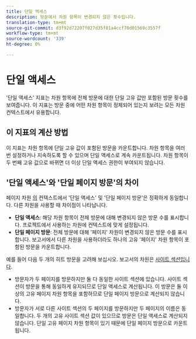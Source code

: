 ```yaml
---
title: 단일 액세스
description: 방문에서 차원 항목이 변경되지 않은 횟수입니다.
translation-type: tm+mt
source-git-commit: d3f92d72207f027d35f81a4ccf70d01569c3557f
workflow-type: tm+mt
source-wordcount: '339'
ht-degree: 0%

---
```



# 단일 액세스

&#39;단일 액세스&#39; 지표는 차원 항목에 전체 방문에 대한 단일 고유 값만 포함된 방문 횟수를 보여줍니다. 이 지표는 방문 중에 어떤 차원 항목이 정체되어 있는지 보려는 모든 차원 컨텍스트에서 유용합니다.

## 이 지표의 계산 방법

이 지표는 차원 항목에 단일 고유 값이 포함된 방문을 카운트합니다. 차원 항목을 여러 번 설정하거나 지속하도록 할 수 있으며 단일 액세스로 계속 카운트됩니다. 차원 항목이 두 번째 고유 값으로 바뀌면 더 이상 단일 액세스 권한이 부여되지 않습니다.

## &#39;단일 액세스&#39;와 &#39;단일 페이지 방문&#39;의 차이

페이지 차원 [의](../dimensions/page.md) 컨텍스트에서 &#39;단일 액세스&#39; 및 &#39;단일 페이지 방문&#39;은 정확하게 동일합니다. 다른 차원을 사용할 때 차이점이 나타납니다.

* **단일 액세스**: 해당 차원 항목이 전체 방문에 대해 변경되지 않은 방문 수를 표시합니다. 프로젝트에서 사용하는 차원에 컨텍스트에 맞게 설정됩니다.
* **단일 페이지 방문**: 전체 방문에 대해 &#39;페이지&#39; 차원이 변경되지 않은 방문 수를 표시합니다. 보고서에서 다른 차원을 사용하더라도 하나의 고유 &#39;페이지&#39; 차원 항목이 포함된 방문을 카운트합니다.

예를 들어 다음 두 개의 히트 방문을 고려해 보십시오. 보고서의 차원은 [사이트 섹션입니다](../dimensions/site-section.md).

* 방문자가 두 페이지를 방문하지만 둘 다 동일한 사이트 섹션에 있습니다. 사이트 섹션이 방문을 통해 동일하게 유지되므로 단일 액세스로 계산됩니다. 이 방문은 둘 이상의 고유 페이지 차원 항목을 포함하므로 단일 페이지 방문으로 계산되지 않습니다.
* 방문자가 서로 다른 사이트 섹션의 두 페이지를 방문하지만 두 페이지의 이름은 동일합니다. 두 개의 고유 사이트 섹션 값이 있으므로 방문은 단일 액세스로 계산되지 않습니다. 단일 고유 페이지 차원 항목이 있기 때문에 단일 페이지 방문으로 카운트됩니다.
